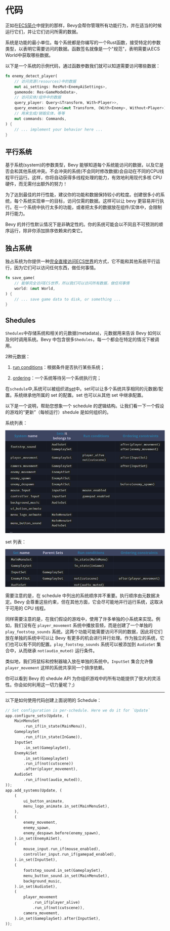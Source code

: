 # 代码

正如在[ECS简介](./ECS编程介绍.md)中提到的那样，Bevy会帮你管理所有功能行为，并在适当的时候运行它们，并让它们访问所需的数据。

系统是功能的最小单位。每个系统都是你编写的一个Rust函数，接受特定的参数类型，以表明它需要访问的数据。函数签名就像是一个"规范"，表明需要从ECS World中获取哪些数据。

以下是一个系统的示例代码，通过函数参数我们就可以知道需要访问哪些数据：

```rust
fn enemy_detect_player(
    // 访问资源(resources)中的数据
    mut ai_settings: ResMut<EnemyAiSettings>,
    gamemode: Res<GameModeData>,
    // 访问实体/组件中的数据
    query_player: Query<&Transform, With<Player>>,
    query_enemies: Query<&mut Transform, (With<Enemy>, Without<Player>)>,
    // 用来生成/销毁实体，等等
    mut commands: Commands,
) {
    // ... implement your behavior here ...
}
```

## 平行系统

基于系统(system)的参数类型，Bevy 能够知道每个系统能访问的数据，以及它是否会和其他系统冲突。不会冲突的系统(不会同时修改数据)会自动在不同的CPU线程平行运行。这样，你将自动获得多线程处理的能力，有效地利用现代多核 CPU 硬件，而无需付出额外的努力！

为了达到最佳的并行性能，建议你的功能和数据保持较小的粒度。创建很多小的系统，每个系统实现单一的目标，访问仅需的数据。这样可以让 bevy 更容易并行执行。在一个系统中执行太多的功能，或者把太多的数据放在组件/实体中，会限制并行能力。

Bevy 的并行性默认情况下是非确定性的。你的系统可能会以不同且不可预测的顺序运行，除非你添加排序依赖来约束它。

## 独占系统

独占系统为你提供一种[完全直接访问ECS世界](./direct_ecs_world_access.md)的方式，它不能和其他系统平行运行，因为它们可以访问任何东西，做任何事情。

```rust
fn save_game(
    // 能够完全访问ECS世界，所以我们可以访问所有数据，做任何事情
    world: &mut World,
) {
    // ... save game data to disk, or something ...
}
```

## Shedules

`Shedules`中存储系统和相关的元数据(metadata)，元数据用来告诉 Bevy 如何以及何时调用系统。Bevy 中包含很多`Shedules`，每一个都会在特定的情况下被调用。

2种元数据：

1. [run conditions](./run_condition.md)：根据条件是否执行某些系统；

2. [ordering](./system_order_of_excution.md)：一个系统等待另一个系统执行完；

在`schedule`中,系统可以被组织进[set](./system_sets.md)中。set可以让多个系统共享相同的元数据/配置。系统继承他所属的 set 的配置。set 也可以从其他 set 中继承配置。

以下是一个说明，帮助您想象一个 schedule 的逻辑结构。让我们看一下一个假设的游戏的“更新”（每帧运行）shedule 是如何组织的。

系统列表：

![](../_resources/系统列表.png)

set 列表：

![](../_resources/set列表.png)

需要注意的是，在 schedule 中列出的系统顺序并不重要。执行顺序由元数据决定。Bevy 会尊重这些约束，但在其他方面，它会尽可能地并行运行系统，这取决于可用的 CPU 线程。

同样需要注意的是，在我们假设的游戏中，使用了许多单独的小系统来实现。例如，我们没有在 `player_movement` 系统中播放音频，而是创建了一个单独的 `play_footstep_sounds` 系统。这两个功能可能需要访问不同的数据，因此将它们放在单独的系统中可以让 Bevy 有更多的机会进行并行处理。作为独立的系统，它们也可以有不同的配置。`play_footstep_sounds` 系统可以被添加到 `AudioSet` 集合中，从而继承 `not(audio_muted)` 运行条件。

类似地，我们将鼠标和控制器输入放在单独的系统中。`InputSet` 集合允许像 `player_movement` 这样的系统共享同一个排序依赖。

你可以看到 Bevy 的 shedule API 为你组织游戏中的所有功能提供了很大的灵活性。你会如何利用这一切力量呢？;)

----

以下是如何使用代码创建上面说明的 Schedule：

```rust
// Set configuration is per-schedule. Here we do it for `Update`
app.configure_sets(Update, (
    MainMenuSet
        .run_if(in_state(MainMenu)),
    GameplaySet
        .run_if(in_state(InGame)),
    InputSet
        .in_set(GameplaySet),
    EnemyAiSet
        .in_set(GameplaySet)
        .run_if(not(cutscene))
        .after(player_movement),
    AudioSet
        .run_if(not(audio_muted)),
));
app.add_systems(Update, (
    (
        ui_button_animate,
        menu_logo_animate.in_set(MainMenuSet),
    ),
    (
        enemy_movement,
        enemy_spawn,
        enemy_despawn.before(enemy_spawn),
    ).in_set(EnemyAiSet),
    (
        mouse_input.run_if(mouse_enabled),
        controller_input.run_if(gamepad_enabled),
    ).in_set(InputSet),
    (
        footstep_sound.in_set(GameplaySet),
        menu_button_sound.in_set(MainMenuSet),
        background_music,
    ).in_set(AudioSet),
    (
        player_movement
            .run_if(player_alive)
            .run_if(not(cutscene)),
        camera_movement,
    ).in_set(GameplaySet).after(InputSet),
));
```